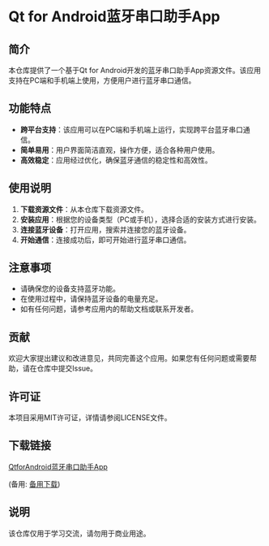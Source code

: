 # Qt for Android蓝牙串口助手App

## 简介
本仓库提供了一个基于Qt for Android开发的蓝牙串口助手App资源文件。该应用支持在PC端和手机端上使用，方便用户进行蓝牙串口通信。

## 功能特点
- **跨平台支持**：该应用可以在PC端和手机端上运行，实现跨平台蓝牙串口通信。
- **简单易用**：用户界面简洁直观，操作方便，适合各种用户使用。
- **高效稳定**：应用经过优化，确保蓝牙通信的稳定性和高效性。

## 使用说明
1. **下载资源文件**：从本仓库下载资源文件。
2. **安装应用**：根据您的设备类型（PC或手机），选择合适的安装方式进行安装。
3. **连接蓝牙设备**：打开应用，搜索并连接您的蓝牙设备。
4. **开始通信**：连接成功后，即可开始进行蓝牙串口通信。

## 注意事项
- 请确保您的设备支持蓝牙功能。
- 在使用过程中，请保持蓝牙设备的电量充足。
- 如有任何问题，请参考应用内的帮助文档或联系开发者。

## 贡献
欢迎大家提出建议和改进意见，共同完善这个应用。如果您有任何问题或需要帮助，请在仓库中提交Issue。

## 许可证
本项目采用MIT许可证，详情请参阅LICENSE文件。

## 下载链接
[QtforAndroid蓝牙串口助手App](https://pan.quark.cn/s/4d4b40f9a6d6) 

(备用: [备用下载](https://pan.baidu.com/s/14fxABXTgqyIvFJfVpqrdPw?pwd=tn8r))

## 说明

该仓库仅用于学习交流，请勿用于商业用途。

